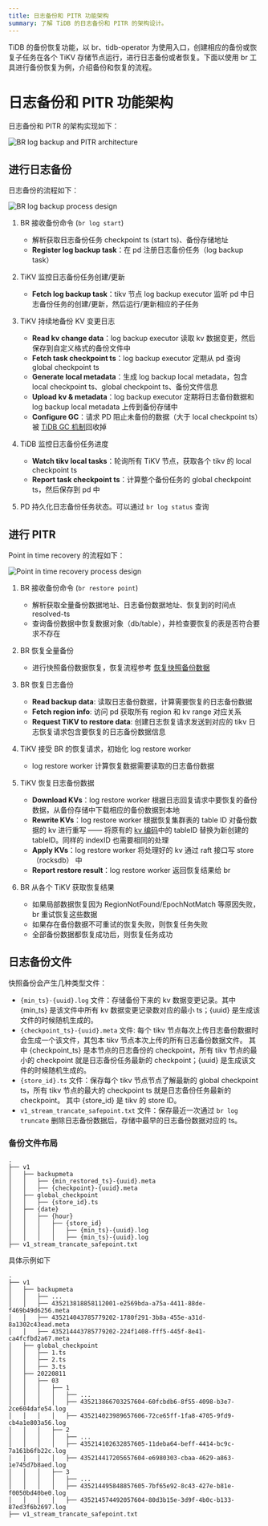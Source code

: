 ```yaml
---
title: 日志备份和 PITR 功能架构
summary: 了解 TiDB 的日志备份和 PITR 的架构设计。
---
```


TiDB 的备份恢复功能，以 br、tidb-operator 为使用入口，创建相应的备份或恢复子任务在各个 TiKV 存储节点运行，进行日志备份或者恢复。下面以使用 br 工具进行备份恢复为例，介绍备份和恢复的流程。

# 日志备份和 PITR 功能架构

日志备份和 PITR 的架构实现如下：

![BR log backup and PITR architecture](/media/br/br-log-arch.png)

## 进行日志备份

日志备份的流程如下：

![BR log backup process design](/media/br/br-log-backup-ts.png)

1. BR 接收备份命令 (`br log start`)
   * 解析获取日志备份任务 checkpoint ts (start ts)、备份存储地址
   * **Register log backup task**：在 pd 注册日志备份任务（log backup task）

2. TiKV 监控日志备份任务创建/更新
   * **Fetch log backup task**：tikv 节点 log backup executor 监听 pd 中日志备份任务的创建/更新，然后运行/更新相应的子任务

3. TiKV 持续地备份 KV 变更日志
   * **Read kv change data**：log backup executor 读取 kv 数据变更，然后保存到自定义格式的备份文件中
   * **Fetch task checkpoint ts**：log backup executor 定期从 pd 查询 global checkpoint ts
   * **Generate local metadata**：生成 log backup local metadata，包含 local checkpoint ts、global checkpoint ts、备份文件信息
   * **Upload kv & metadata**：log backup executor 定期将日志备份数据和 log backup local metadata 上传到备份存储中
   * **Configure GC**：请求 PD 阻止未备份的数据（大于 local checkpoint ts）被 [TiDB GC 机制](/garbage-collection-overview.md)回收掉

4. TiDB 监控日志备份任务进度
   * **Watch tikv local tasks**：轮询所有 TiKV 节点，获取各个 tikv 的 local checkpoint ts
   * **Report task checkpoint ts**：计算整个备份任务的 global checkpoint ts，然后保存到 pd 中

5. PD 持久化日志备份任务状态。可以通过 `br log status` 查询

## 进行 PITR

Point in time recovery 的流程如下：

![Point in time recovery process design](/media/br/pitr-ts.png)

1. BR 接收备份命令 (`br restore point`)
   * 解析获取全量备份数据地址、日志备份数据地址、恢复到的时间点 resolved-ts
   * 查询备份数据中恢复数据对象（db/table），并检查要恢复的表是否符合要求不存在

2. BR 恢复全量备份
   * 进行快照备份数据恢复，恢复流程参考 [恢复快照备份数据](/br/br-snapshot-architecture.md#恢复快照备份数据)

3. BR 恢复日志备份
   * **Read backup data**: 读取日志备份数据，计算需要恢复的日志备份数据
   * **Fetch region info**: 访问 pd 获取所有 region 和 kv range 对应关系
   * **Request TiKV to restore data**: 创建日志恢复请求发送到对应的 tikv 日志恢复请求包含要恢复的日志备份数据信息

4. TiKV 接受 BR 的恢复请求，初始化 log restore worker
   * log restore worker 计算恢复数据需要读取的日志备份数据

5. TiKV 恢复日志备份数据
   * **Download KVs**：log restore worker 根据日志回复请求中要恢复的备份数据，从备份存储中下载相应的备份数据到本地
   * **Rewrite KVs**：log restore worker 根据恢复集群表的 table ID 对备份数据的 kv 进行重写 —— 将原有的 [kv 编码](/tidb-computing#mapping-table-data-to-key-value)中的 tableID 替换为新创建的 tableID。同样的 indexID 也需要相同的处理
   * **Apply KVs**：log restore worker 将处理好的 kv 通过 raft 接口写 store（rocksdb） 中
   * **Report restore result**：log restore worker 返回恢复结果给 br

6. BR 从各个 TiKV 获取恢复结果
   * 如果局部数据恢复因为 RegionNotFound/EpochNotMatch 等原因失败，br 重试恢复这些数据
   * 如果存在备份数据不可重试的恢复失败，则恢复任务失败
   * 全部备份数据都恢复成功后，则恢复任务成功

## 日志备份文件

快照备份会产生几种类型文件：

- `{min_ts}-{uuid}.log` 文件：存储备份下来的 kv 数据变更记录。其中 {min_ts} 是该文件中所有 kv 数据变更记录数对应的最小 ts；{uuid} 是生成该文件的时候随机生成的。
- `{checkpoint_ts}-{uuid}.meta` 文件: 每个 tikv 节点每次上传日志备份数据时会生成一个该文件，其包本 tikv 节点本次上传的所有日志备份数据文件。 其中 {checkpoint_ts} 是本节点的日志备份的 checkpoint，所有 tikv 节点的最小的 checkpoint 就是日志备份任务最新的 checkpoint；{uuid} 是生成该文件的时候随机生成的。
- `{store_id}.ts` 文件：保存每个 tikv 节点节点了解最新的 global checkpoint ts，所有 tikv 节点的最大的 checkpoint ts 就是日志备份任务最新的 checkpoint。 其中 {store_id} 是 tikv 的 store ID。 
- `v1_stream_trancate_safepoint.txt` 文件：保存最近一次通过 `br log truncate` 删除日志备份数据后，存储中最早的日志备份数据对应的 ts。

### 备份文件布局

```
.
├── v1
│   ├── backupmeta
│   │   ├── {min_restored_ts}-{uuid}.meta
│   │   ├── {checkpoint}-{uuid}.meta
│   ├── global_checkpoint
│   │   ├── {store_id}.ts
│   ├── {date}
│   │   ├── {hour}
│   │   │   ├── {store_id}
│   │   │   │   ├── {min_ts}-{uuid}.log
│   │   │   │   ├── {min_ts}-{uuid}.log
├── v1_stream_trancate_safepoint.txt 
```   

具体示例如下

```
.
├── v1
│   ├── backupmeta
│   │   ├── ...
│   │   ├── 435213818858112001-e2569bda-a75a-4411-88de-f469b49d6256.meta
│   │   ├── 435214043785779202-1780f291-3b8a-455e-a31d-8a1302c43ead.meta
│   │   ├── 435214443785779202-224f1408-fff5-445f-8e41-ca4fcfbd2a67.meta
│   ├── global_checkpoint
│   │   ├── 1.ts
│   │   ├── 2.ts
│   │   ├── 3.ts
│   ├── 20220811
│   │   ├── 03
│   │   │   ├── 1
│   │   │   │   ├── ...
│   │   │   │   ├── 435213866703257604-60fcbdb6-8f55-4098-b3e7-2ce604dafe54.log
│   │   │   │   ├── 435214023989657606-72ce65ff-1fa8-4705-9fd9-cb4a1e803a56.log
│   │   │   ├── 2
│   │   │   │   ├── ...
│   │   │   │   ├── 435214102632857605-11deba64-beff-4414-bc9c-7a161b6fb22c.log
│   │   │   │   ├── 435214417205657604-e6980303-cbaa-4629-a863-1e745d7b8aed.log
│   │   │   ├── 3
│   │   │   │   ├── ...
│   │   │   │   ├── 435214495848857605-7bf65e92-8c43-427e-b81e-f0050bd40be0.log
│   │   │   │   ├── 435214574492057604-80d3b15e-3d9f-4b0c-b133-87ed3f6b2697.log
├── v1_stream_trancate_safepoint.txt 
```

